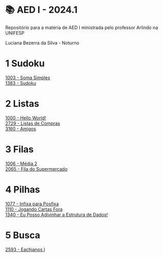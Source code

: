 # 📚 AED I - 2024.1

Repositório para a matéria de AED I ministrada pelo professor Arlindo na UNIFESP

Luciana Bezerra da Silva - Noturno

# 1 Sudoku<br>
<a href="https://github.com/Luciana013/AED_01_2024/blob/main/torneio_1003_Soma%20Simples">1003 - Soma Simples</a><br>
<a href="https://github.com/Luciana013/AED_01_2024/blob/main/sudoku_1383">1383 - Sudoku</a><br>

# 2 Listas <br>
  <a href="https://github.com/Luciana013/AED_01_2024/blob/main/torneio_1000_Hello%20World!">1000 - Hello World!</a><br>
  <a href="https://github.com/Luciana013/AED_01_2024/blob/main/torneio_2729_Lista%20de%20Compras">2729 - Listas de Compras</a><br>
  <a href="https://github.com/Luciana013/AED_01_2024/blob/main/torneio_3160_Amigos">3160 - Amigos</a> <br>

# 3 Filas <br>
  <a href="https://github.com/Luciana013/AED_01_2024/blob/main/torneio_%201006_M%C3%A9dia2">1006 - Média 2</a><br>
  <a href="https://github.com/Luciana013/AED_01_2024/blob/main/torneio_%202065_Fila%20do%20Supermercado">2065 - Fila do Supermercado</a><br>

# 4 Pilhas <br>
  <a href="https://github.com/Luciana013/AED_01_2024/blob/main/torneio_%201077_Infixa%20para%20Posfixa">1077 - Infixa para Posfixa</a><br>
  <a href="https://github.com/Luciana013/AED_01_2024/blob/main/torneio_%201110_Jogando%20Cartas%20Fora">1110 - Jogando Cartas Fora</a><br>
  <a href="https://github.com/Luciana013/AED_01_2024/blob/main/torneio_1340_Eu%20Posso%20Adivinhar%20a%20Estrutura%20de%20Dados!">1340 - Eu Posso Adivinhar a Estrutura de Dados!</a> <br>

# 5 Busca <br>
  <a href="https://github.com/Luciana013/AED_01_2024/blob/main/2593%20-%20Eachianos%20I">2593 - Eachianos I</a><br>
